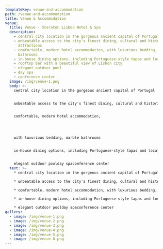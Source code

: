 ```yaml
---
templateKey: venue-and-accommodation
path: /venue-and-accommodation
title: Venue & Accommodation
venue:
  title: Venue - Sheraton Lisboa Hotel & Spa
  description:
    - central city location in the gorgeous ancient capital of Portugal
    - unbeatable access to the city's finest dining, cultural and historic
      attractions
    - comfortable, modern hotel accommodation, with luxurious bedding, marble
      bathrooms
    - in-house dining options, including Portuguese-style tapas and local dishes
    - rooftop bar with a beautiful view of Lisbon city
    - elegant outdoor pool
    - day spa
    - conference center
  image: /img/venue-1.png
  body: >-
    central city location in the gorgeous ancient capital of Portugal


    unbeatable access to the city's finest dining, cultural and historic attractions


    comfortable, modern hotel accommodation, 




    with luxurious bedding, marble bathrooms


    in-house dining options, including Portuguese-style tapas and local dishes rooftop bar with a beautiful view of Lisbon city


    elegant outdoor poolday spaconference center
  text: >-
    * central city location in the gorgeous ancient capital of Portugal

    * unbeatable access to the city's finest dining, cultural and historic attractions

    * comfortable, modern hotel accommodation, with luxurious bedding, marble bathrooms

    * in-house dining options, including Portuguese-style tapas and local dishesrooftop bar with a beautiful view of Lisbon city

    * elegant outdoor poolday spaconference center
gallery:
  - image: /img/venue-1.png
  - image: /img/venue-2.png
  - image: /img/venue-3.png
  - image: /img/venue-4.png
  - image: /img/venue-5.png
  - image: /img/venue-6.png
---
```

